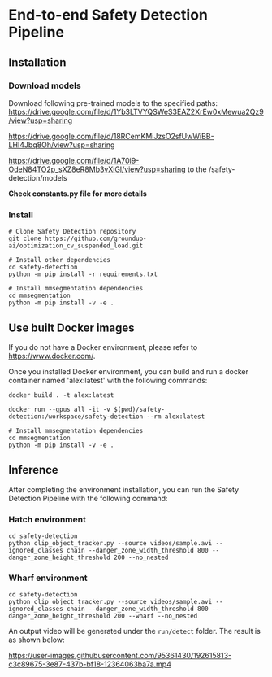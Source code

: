 # End-to-end Safety Detection Pipeline
## Installation
### Download models
Download following pre-trained models to the specified paths:
https://drive.google.com/file/d/1Yb3LTVYQSWeS3EAZ2XrEw0xMewua2Qz9/view?usp=sharing 

https://drive.google.com/file/d/18RCemKMiJzsO2sfUwWiBB-LHI4Jbq8Oh/view?usp=sharing

https://drive.google.com/file/d/1A70i9-OdeN84TO2p_sXZ8eR8Mb3vXiGl/view?usp=sharing
to the /safety-detection/models

<b> Check constants.py file for more details </b>

### Install
```
# Clone Safety Detection repository
git clone https://github.com/groundup-ai/optimization_cv_suspended_load.git

# Install other dependencies
cd safety-detection
python -m pip install -r requirements.txt

# Install mmsegmentation dependencies
cd mmsegmentation
python -m pip install -v -e .
```

## Use built Docker images
If you do not have a Docker environment, please refer to https://www.docker.com/.

Once you installed Docker environment, you can build and run a docker container named 'alex:latest' with the following commands:

```
docker build . -t alex:latest

docker run --gpus all -it -v $(pwd)/safety-detection:/workspace/safety-detection --rm alex:latest

# Install mmsegmentation dependencies
cd mmsegmentation
python -m pip install -v -e .
```

## Inference
After completing the environment installation, you can run the Safety Detection Pipeline with the following command:

### Hatch environment
```
cd safety-detection
python clip_object_tracker.py --source videos/sample.avi --ignored_classes chain --danger_zone_width_threshold 800 --danger_zone_height_threshold 200 --no_nested
```

### Wharf environment
```
cd safety-detection
python clip_object_tracker.py --source videos/sample.avi --ignored_classes chain --danger_zone_width_threshold 800 --danger_zone_height_threshold 200 --wharf --no_nested
```

An output video will be generated under the ```run/detect``` folder. The result is as shown below:


https://user-images.githubusercontent.com/95361430/192615813-c3c89675-3e87-437b-bf18-12364063ba7a.mp4


